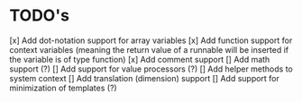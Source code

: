 # TODO's

[x] Add dot-notation support for array variables
[x] Add function support for context variables (meaning the return value of a runnable will be inserted if the variable is of type function)
[x] Add comment support
[] Add math support (?)
[] Add support for value processors (?)
[] Add helper methods to system context
[] Add translation (dimension) support
[] Add support for minimization of templates (?)

